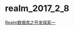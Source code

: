 # realm_2017_2_8

[Realm数据库之开发探索一](http://goluck.top/2017/02/08/Realm%E6%95%B0%E6%8D%AE%E5%BA%93%E4%B9%8B%E5%BC%80%E5%8F%91%E6%8E%A2%E7%B4%A2%E4%B8%80/#more)